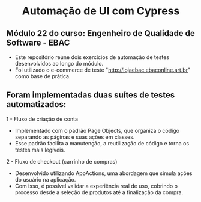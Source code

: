 <h1 align="center"> Automação de UI com Cypress </h1>

## Módulo 22 do curso: Engenheiro de Qualidade de Software - EBAC
- Este repositório reúne dois exercícios de automação de testes desenvolvidos ao longo do módulo. 
- Foi utilizado o e-commerce de teste "http://lojaebac.ebaconline.art.br" como base de prática.

## Foram implementadas duas suítes de testes automatizados:

1 - Fluxo de criação de conta
- Implementado com o padrão Page Objects, que organiza o código separando as páginas e suas ações em classes.
- Esse padrão facilita a manutenção, a reutilização de código e torna os testes mais legíveis.

2 - Fluxo de checkout (carrinho de compras)
- Desenvolvido utilizando AppActions, uma abordagem que simula ações do usuário na aplicação.
- Com isso, é possível validar a experiência real de uso, cobrindo o processo desde a seleção de produtos até a finalização da compra.
